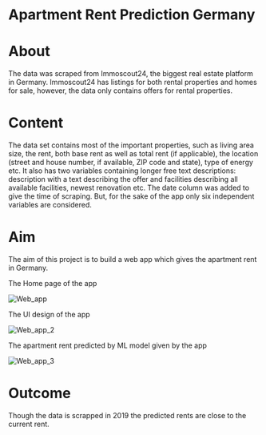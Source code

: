 # Apartment Rent Prediction Germany

# About

The data was scraped from Immoscout24, the biggest real estate platform in Germany. Immoscout24 has listings for both rental properties and homes for sale, however, the data only contains offers for rental properties.

# Content

The data set contains most of the important properties, such as living area size, the rent, both base rent as well as total rent (if applicable), the location (street and house number, if available, ZIP code and state), type of energy etc. It also has two variables containing longer free text descriptions: description with a text describing the offer and facilities describing all available facilities, newest renovation etc. The date column was added to give the time of scraping. But, for the sake of the app only six independent variables are considered.

# Aim
The aim of this project is to build a web app which gives the apartment rent in Germany.

The Home page of the app

![Web_app](https://user-images.githubusercontent.com/58003215/88217242-8c3cac00-cc5e-11ea-8b98-dc19f8bb4b82.png)

The UI design of the app


![Web_app_2](https://user-images.githubusercontent.com/58003215/88217799-5ba94200-cc5f-11ea-8ff1-aa2fd84963a7.png)

The apartment rent predicted by ML model given by the app


![Web_app_3](https://user-images.githubusercontent.com/58003215/88217805-5d730580-cc5f-11ea-83b8-78c6a3313e11.png)

# Outcome

Though the data is scrapped in 2019 the predicted rents are close to the current rent.

